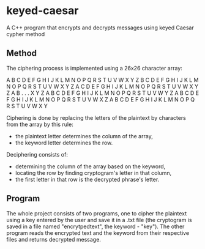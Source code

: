# keyed-caesar
A C++ program that encrypts and decrypts messages using keyed Caesar cypher method
## Method
The ciphering process is implemented using a 26x26 character array:

A B C D E F G H I J K L M N O P Q R S T U V W X Y Z
B C D E F G H I J K L M N O P Q R S T U V W X Y Z A
C D E F G H I J K L M N O P Q R S T U V W X Y Z A B
.
.
.
X Y Z A B C D E F G H I J K L M N O P Q R S T U V W
Y Z A B C D E F G H I J K L M N O P Q R S T U V W X
Z A B C D E F G H I J K L M N O P Q R S T U V W X Y

Ciphering is done by replacing the letters of the plaintext by characters from the array by this rule:
- the plaintext letter determines the column of the array,
- the keyword letter determines the row.

Deciphering consists of:
- determining the column of the array based on the keyword,
- locating the row by finding cryptogram's letter in that column,
- the first letter in that row is the decrypted phrase's letter.

## Program

The whole project consists of two programs, one to cipher the plaintext using a key entered by the user and save it in a .txt file (the cryptogram is saved in a file named "encrytpedtext", the keyword - "key"). The other program reads the encrypted text and the keyword from their respective files and returns decrypted message.